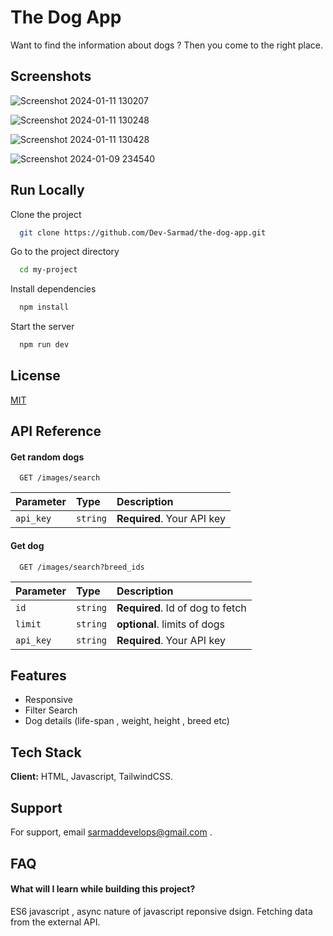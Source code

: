 
# The Dog App

Want to find the information about dogs ? Then you come to the right place.

## Screenshots
![Screenshot 2024-01-11 130207](https://github.com/Dev-Sarmad/the-dog-app/assets/111682412/8bf9d2a4-5074-449c-aa4c-45b0dbeeda74)

![Screenshot 2024-01-11 130248](https://github.com/Dev-Sarmad/the-dog-app/assets/111682412/de9b8620-9f39-43d9-9eb2-625a3d5b09e6)

![Screenshot 2024-01-11 130428](https://github.com/Dev-Sarmad/the-dog-app/assets/111682412/865cee62-b450-402c-b75e-c39d8eae9cc8)

![Screenshot 2024-01-09 234540](https://github.com/Dev-Sarmad/the-dog-app/assets/111682412/239b6ee0-d38c-47b4-b39f-64eb2c124923)

## Run Locally

Clone the project

```bash
  git clone https://github.com/Dev-Sarmad/the-dog-app.git
```

Go to the project directory

```bash
  cd my-project
```

Install dependencies

```bash
  npm install
```

Start the server

```bash
  npm run dev
```


## License

[MIT](https://choosealicense.com/licenses/mit/)


## API Reference

#### Get random dogs

```http
  GET /images/search
```

| Parameter | Type     | Description                |
| :-------- | :------- | :------------------------- |
| `api_key` | `string` | **Required**. Your API key |

#### Get dog

```http
  GET /images/search?breed_ids
```

| Parameter | Type     | Description                       |
| :-------- | :------- | :-------------------------------- |
| `id`      | `string` | **Required**. Id of dog to fetch |
| `limit`      | `string` | **optional**. limits of dogs |
| `api_key` | `string` | **Required**. Your API key |



## Features

- Responsive
- Filter Search
- Dog details (life-span , weight, height , breed etc)


## Tech Stack

**Client:** HTML, Javascript, TailwindCSS.



## Support

For support, email sarmaddevelops@gmail.com .


## FAQ

#### What will I learn while building this project?

ES6 javascript , async nature of javascript reponsive dsign. Fetching data from the external API.
